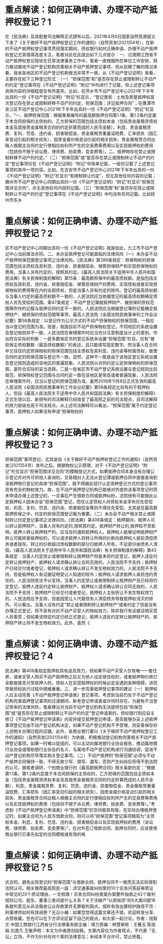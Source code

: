 # 重点解读：如何正确申请、办理不动产抵押权登记？1

在《民法典》及其配套司法解释正式颁布以后，2021年4月6日国家自然资源部又下发了《关于做好不动产抵押权登记工作的通知》（自然资发[2021]54号），在新的不动产抵押权登记事项贯彻落实期间，债权银行如何正确申请、办理不动产抵押权登记尤其值得高度关注，笔者对此在此提出如下几点提示：一、过渡期江西省不动产抵押权登记现状在日常法律事务工作中，笔者一直根据所在单位工作安排，努力推动属地不动产登记机构完善相关不动产抵押登记事项，但从前期了解的情况来看，我省各地区的不动产登记机构做法非常不一致，从《不动产登记证明》来看，主要存在如下三种登记形式：（一）“担保范围”和“是否存在禁止或限制转让不动产的约定”登记事项在《不动产登记证明》“附记”中均进行了记载，但上述登记事项具体内容的详细程度会有所差异。比如，在萍乡市不动产登记中心2021年下半年出具的一份《不动产登记证明》“附记”栏显示，“登记类型：土地及房屋抵押权首次登记存在禁止或限制转移不动产的约定，担保范围：详见抵押合同”；在鹰潭市余江区不动产登记中心2021年下半年出具的一份《不动产登记证明》“附记”栏显示，“一、抵押担保范围：根据某某编号的最高额抵押合同第1.1条、第1.2条约定属于本合同担保的主债权的，乙方担保的范围包括主债权本金（包括贵金属租赁债权本金及其按贵金属租赁合同的约定折算而成的人民币金额）、利息、贵金属租赁费、复利、罚息、违约金、损害赔偿金、贵金属租赁重量溢短费、汇率损失（因汇率变动引起的相关损失）、因贵金属价格变动引起的相关损失、贵金属租赁合同出租人根据主合同约定行使相应权利所产生的交易费等费用以及实现抵押权的费用（包括但不限于诉讼费、律师费、拍卖费、变卖费等）。二、抵押物存在禁止或限制转移不动产的约定。”（二）“担保范围”或“是否存在禁止或限制转让不动产的约定”登记事项仅在《不动产登记证明》“附记”中简单记载，一般仅记载了上述登记事项的其中一项内容。比如，在吉安市不动产登记中心2021年下半年出具的一份《不动产登记证明》“附记”栏显示“有限制转让约定”，但无其他任何内容的记载；赣州市不动产登记中心同期出具的一份《不动产登记证明》“附记”栏显示“担保范围详见合同”，亦无其他任何内容的记载。（三）“担保范围”和“是否存在禁止或限制转让不动产的约定”登记事项在《不动产登记证明》中均没有任何记载。比如抚州市东乡

# 重点解读：如何正确申请、办理不动产抵押权登记？2

区不动产登记中心同期出具的一份《不动产登记证明》就是如此，九江市不动产登记中心当前做法亦同。二、未办妥抵押登记可能面临的法律风险（一）未办妥不动产抵押担保范围登记事项之法律风险。《民法典》第389条规定：担保物权的担保范围包括主债权及其利息、违约金、损害赔偿金、保管担保财产和实现担保物权的费用。当事人另有约定的，按照其约定。《最高人民法院关于适用中华人民共和国民法典〉有关担保制度的解释》第15条：最高额担保中的最高债权额，是指包括主债权及其利息、违约金、损害赔偿金、保管担保财产的费用、实现债权或者实现担保物权的费用等在内的全部债权，但是当事人另有约定的除外。登记的最高债权额与当事人约定的最高债权额不一致的，人民法院应当依据登记的最高债权额确定债权人优先受偿的范围。第47条规定：不动产登记簿就抵押财产、被担保的债权范围等所作的记载与抵押合同约定不一致的，人民法院应当根据登记簿的记载确定抵押财产、被担保的债权范围等事项。最高人民法院《全国法院民商事审判工作会议纪要》第58条规定：以登记作为公示方式的不动产担保物权的担保范围，一般应当以登记的范围为准。但是，我国目前不动产担保物权登记，不同地区的系统设置及登记规则并不一致，人民法院在审理案件时应当充分注意制度设计上的差别，作出符合实际的判断：一是多数省区市的登记系统未设置“担保范围”栏目，仅有“被担保主债权数额（最高债权数额）”的表述，且只能填写固定数字。而当事人在合同中又往往约定担保物权的担保范围包括主债权及其利息、违约金等附属债权，致使合同约定的担保范围与登记不一致。显然，这种不一致是由于该地区登记系统设置及登记规则造成的该地区的普遍现象。人民法院以合同约定认定担保物权的担保范围，是符合实际的妥当选择。二是一些省区市不动产登记系统设置与登记规则比较规范，担保物权登记范围与合同约定一致在该地区是常态或者普遍现象，人民法院在审理案件时，应当以登记的担保范围为准。虽然2019年11月8日正式生效的最高人民法院《全国法院民商事审判工作会议纪要》第58条规定比较有利于抵押权人，但自《最高人民法院关于适用中华人民共和国民法典〉有关担保制度的解释》正式生效以后，新颁布的司法解释已经改变了最高院之前的司法观点，且司法解释的效力层级也高于司法观点。从上述司法解释可以看出，“担保范围”属于约定登记事项，抵押权人如果没有申请“担保物权的

# 重点解读：如何正确申请、办理不动产抵押权登记？3

担保范围”事项登记，尤其是自《关于做好不动产抵押权登记工作的通知》（自然资发[2021]54号）发布之后。根据物权公示原理，对于《不动产登记证明》“附记”栏仅显示“担保范围详见合同”的模糊登记方式，如果抵押合同本身没有办理公示登记并对外可供他人查询的，交易相对人无法从登记薄或抵押合同中直接查询到该抵押物已登记的具体“担保范围”，就不得据此径行认定该种登记方式的登记事项具有完全的物权效力。故，在不动产抵押登记机构已能够对外提供该事项登记时而未申请办理上述登记的，一旦事后产生借款合同或抵押纠纷，法院很有可能据此认定抵押权人因未办妥“担保范围”登记，而仅认定债权人对债权本金享有优先受偿权，利息、复利、罚息、违约金、损害赔偿金等则不得优先受偿，尤其是在最高额抵押担保之中，约定的担保范围登记极为重要。（二）未办妥不动产相关禁止或限制转让约定登记事项之法律风险。《民法典》第406条规定：抵押期间，抵押人可以转让抵押财产。当事人另有约定的,按照其约定。抵押财产转让的,抵押权不受影响。抵押人转让抵押财产的，应当及时通知抵押权人。抵押权人能够证明抵押财产转让可能损害抵押权的，可以请求抵押人将转让所得的价款向抵押权人提前清偿债务或者提存。转让的价款超过债权数额的部分归抵押人所有，不足部分由债务人清偿。《最高人民法院关于适用中华人民共和国民法典〉有关担保制度的解释》第43条规定：当事人约定禁止或者限制转让抵押财产但是未将约定登记，抵押人违反约定转让抵押财产，抵押权人请求确认转让合同无效的，人民法院不予支持；抵押财产已经交付或者登记，抵押权人请求确认转让不发生物权效力的，人民法院不予支持，但是抵押权人有证据证明受让人知道的除外；抵押权人请求抵押人承担违约责任的，人民法院依法予以支持。当事人约定禁止或者限制转让抵押财产且已经将约定登记，抵押人违反约定转让抵押财产，抵押权人请求确认转让合同无效的，人民法院不予支持；抵押财产已经交付或者登记，抵押权人主张转让不发生物权效力的，人民法院应予支持，但是因受让人代替债务人清偿债务导致抵押权消灭的除外。可以看出，当事人没有约定“禁止或者限制转让抵押财产”或者约定了但是没有办理正式登记，将不具有对抗不动产买受人的物权效力，除非我行有证据证明买受人非善意；但如果该特定约定已经正式登记，抵押人违反约定转让抵押财产的，抵押财产转让将不发生物权效力。此外，虽然《

# 重点解读：如何正确申请、办理不动产抵押权登记？4

民法典》第406条规定抵押权具有追及效力，但如果不动产买受人仅有唯一一套住房，或者买受人购买不动产抵押物之后又为他人设定居住权的，或者抵押物价款已全额直接支付至抵押人的，债权人在实现抵押权的时候必定会遇到各种阻碍，进而导致债权执行过程中困难重重。三、进一步完善抵押登记事项的建议（一）抵押权人应主动完善《不动产抵押登记申请表》登记事项。考虑到当前仍处于不动产登记机构完善抵押登记事项的过渡期间，新老登记申请表或许同时存在，为避免不当登记带来的法律风险，笔者建议对当前不动产登记机构无法提供包括“担保范围”或“是否存在禁止或限制转让不动产的约定”登记申请表的，债权银行则应自主修订《不动产抵押登记申请表》内容并提交抵押登记申请，是否能够办妥上述抵押事项登记交由不动产登记机构决定。如果不动产登记机构不予受理，则妥善保存好上述相关办理过程的证据。此外，各商业银行要以《关于做好不动产抵押权登记工作的通知》（自然资发[2021]54号）为依据，积极推动登记机构完善相关不动产抵押登记事项。如果一时难以促成的，可以主动向属地银行业协会报告，推动属地银行业协会或借助银行业协会的名义，与属地不动产登记机构进行沟通协调，促进不动产登记机构尽早落实相关登记事项。（二）不动产抵押的“担保范围”必须与不动产抵押合同保持一致，不得无故少写、错写、漏写，否则产生纠纷后将得不到法院的认可。据笔者调研，个别商业银行的《最高额抵押合同》相关条款约定：“根据第1.1条、第1.2条约定属于本合同担保的主债权的，乙方担保的范围包括主债权本金（包括贵金属租赁债权本金及其按贵金属租赁合同的约定折算而成的人民币金额）、利息、贵金属租赁费、复利、罚息、违约金、损害赔偿金、贵金属租赁重量溢短费、汇率损失（因汇率变动引起的相关损失）、因贵金属价格变动引起的相关损失、贵金属租赁合同出租人根据主合同约定行使相应权利所产生的交易费等费用以及实现抵押权的费用（包括但不限于诉讼费、律师费、拍卖费、变卖费等）。”考虑到《不动产抵押登记申请表》中“担保范围”栏空间极其有限，在实际办理抵押登记时，如果主合同为人民币借款合同，则可以将“担保范围”登记事项精简为“主债权本金、利息、复利、罚息、违约金、损害赔偿金以及实现抵押权的费用（诉讼费、律师费、拍卖费、变卖费等）”。在对外签订借款合同、抵押合同时，应该使用商业银行已事先拟定的合同模板或有效的格

# 重点解读：如何正确申请、办理不动产抵押权登记？5

式合同，避免出现登记的“担保范围”与借款合同、抵押合同不一致而无法实际得到法院认可。相关推荐最高院民一庭：涉交通事故纠纷案的10个实务问答庭审质证中常见的20个质证理由，一文梳理！买卖合同纠纷类案办案要件指南之42个裁判规则公司、股东、董事三者间是什么关系？关于涉破产“以房抵债”的5大类问题18条裁判意见从非法吸收公众存款案件无罪裁判观点，探析有效出罪辩护路径干货：刑事律师如何有效阅卷？无讼小编：如果您觉得这篇文章还不错，欢迎转发分享、点赞收藏，您也可以在下方评论区留下自己的观点，和大家一起讨论。作者：钱智文 中国工商银行江西省分行法律事务部主编：靖力责编：林慧审核：王雅玉 陈丽娟 刘逸凡 王敬声明：本文为作者原创投稿，文章内容仅为作者观点，不代表「无讼」立场，不作为针对任何个案的法律意见；未经本平台许可，禁止转载。

